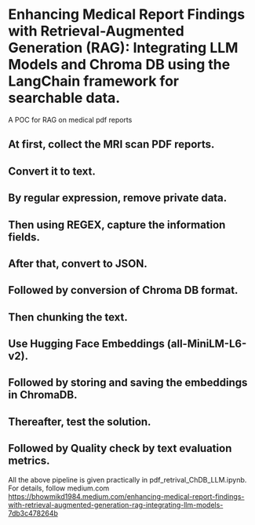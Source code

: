 # Enhancing Medical Report Findings with Retrieval-Augmented Generation (RAG): Integrating LLM Models and Chroma DB using the LangChain framework for searchable data.
A POC for RAG on medical pdf reports

## At first, collect the MRI scan PDF reports.
## Convert it to text.
## By regular expression, remove private data.
## Then using REGEX, capture the information fields.
## After that, convert to JSON.
## Followed by conversion of Chroma DB format.
## Then chunking the text.
## Use Hugging Face Embeddings (all-MiniLM-L6-v2).
## Followed by storing and saving the embeddings in ChromaDB.
## Thereafter, test the solution. 
## Followed by Quality check by text evaluation metrics.

All the above pipeline is given practically in pdf_retrival_ChDB_LLM.ipynb.
For details, follow medium.com
https://bhowmikd1984.medium.com/enhancing-medical-report-findings-with-retrieval-augmented-generation-rag-integrating-llm-models-7db3c478264b

